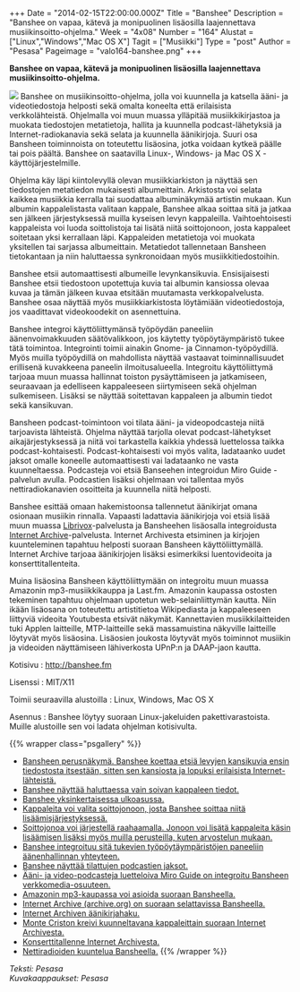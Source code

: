 +++
Date = "2014-02-15T22:00:00.000Z"
Title = "Banshee"
Description = "Banshee on vapaa, kätevä ja monipuolinen lisäosilla laajennettava musiikinsoitto-ohjelma."
Week = "4x08"
Number = "164"
Alustat = ["Linux","Windows","Mac OS X"]
Tagit = ["Musiikki"]
Type = "post"
Author = "Pesasa"
Pageimage = "valo164-banshee.png"
+++


**Banshee on vapaa, kätevä ja monipuolinen lisäosilla laajennettava
musiikinsoitto-ohjelma.**

![ ](/images/valo164-banshee.png "fig:valo164-banshee.png") Banshee on
musiikinsoitto-ohjelma, jolla voi kuunnella ja katsella ääni- ja
videotiedostoja helposti sekä omalta koneelta että erilaisista
verkkolähteistä. Ohjelmalla voi muun muassa ylläpitää musiikkikirjastoa
ja muokata tiedostojen metatietoja, hallita ja kuunnella
podcast-lähetyksiä ja Internet-radiokanavia sekä selata ja kuunnella
äänikirjoja. Suuri osa Bansheen toiminnoista on toteutettu lisäosina,
jotka voidaan kytkeä päälle tai pois päältä. Banshee on saatavilla
Linux-, Windows- ja Mac OS X -käyttöjärjestelmille.

Ohjelma käy läpi kiintolevyllä olevan musiikkiarkiston ja näyttää sen
tiedostojen metatiedon mukaisesti albumeittain. Arkistosta voi selata
kaikkea musiikkia kerralla tai suodattaa albuminäkymää artistin mukaan.
Kun albumin kappalelistasta valitaan kappale, Banshee alkaa soittaa sitä
ja jatkaa sen jälkeen järjestyksessä muilla kyseisen levyn kappaleilla.
Vaihtoehtoisesti kappaleista voi luoda soittolistoja tai lisätä niitä
soittojonoon, josta kappaleet soitetaan yksi kerrallaan läpi.
Kappaleiden metatietoja voi muokata yksitellen tai sarjassa
albumeittain. Metatiedot tallennetaan Bansheen tietokantaan ja niin
haluttaessa synkronoidaan myös musiikkitiedostoihin.

Banshee etsii automaattisesti albumeille levynkansikuvia. Ensisijaisesti
Banshee etsii tiedostoon upotettuja kuvia tai albumin kansiossa olevaa
kuvaa ja tämän jälkeen kuvaa etsitään muutamasta verkkopalvelusta.
Banshee osaa näyttää myös musiikkiarkistosta löytämiään videotiedostoja,
jos vaadittavat videokoodekit on asennettuina.

Banshee integroi käyttöliittymänsä työpöydän paneeliin äänenvoimakkuuden
säätövalikkoon, jos käytetty työpöytäympäristö tukee tätä toimintoa.
Integrointi toimii ainakin Gnome- ja Cinnamon-työpöydillä. Myös muilla
työpöydillä on mahdollista näyttää vastaavat toiminnallisuudet
erillisenä kuvakkeena paneelin ilmoitusalueella. Integroitu
käyttöliittymä tarjoaa muun muassa hallinnat toiston pysäyttämiseen ja
jatkamiseen, seuraavaan ja edelliseen kappaleeseen siirtymiseen sekä
ohjelman sulkemiseen. Lisäksi se näyttää soitettavan kappaleen ja
albumin tiedot sekä kansikuvan.

Bansheen podcast-toimintoon voi tilata ääni- ja videopodcasteja niitä
tarjoavista lähteistä. Ohjelma näyttää tarjolla olevat
podcast-lähetykset aikajärjestyksessä ja niitä voi tarkastella kaikkia
yhdessä luettelossa taikka podcast-kohtaisesti. Podcast-kohtaisesti voi
myös valita, ladataanko uudet jaksot omalle koneelle automaattisesti vai
ladataanko ne vasta kuunneltaessa. Podcasteja voi etsiä Banseehen
integroidun Miro Guide -palvelun avulla. Podcastien lisäksi ohjelmaan
voi tallentaa myös nettiradiokanavien osoitteita ja kuunnella niitä
helposti.

Banshee esittää omaan hakemistoonsa tallennetut äänikirjat omana
osionaan musiikin rinnalla. Vapaasti ladattavia äänikirjoja voi etsiä
lisää muun muassa [Librivox](Librivox)-palvelusta ja
Bansheehen lisäosalla integroidusta [Internet
Archive](http://archive.org)-palvelusta. Internet Archivesta etsiminen
ja kirjojen kuunteleminen tapahtuu helposti suoraan Bansheen
käyttöliittymällä. Internet Archive tarjoaa äänikirjojen lisäksi
esimerkiksi luentovideoita ja konserttitallenteita.

Muina lisäosina Bansheen käyttöliittymään on integroitu muun muassa
Amazonin mp3-musiikkikauppa ja Last.fm. Amazonin kaupassa ostosten
tekeminen tapahtuu ohjelmaan upotetun web-selainliittymän kautta. Niin
ikään lisäosana on toteutettu artistitietoa Wikipediasta ja kappaleeseen
liittyviä videoita Youtubesta etsivät näkymät. Kannettavien
musiikkilaitteiden tuki Applen laitteille, MTP-laitteille sekä
massamuistina näkyville laitteille löytyvät myös lisäosina. Lisäosien
joukosta löytyvät myös toiminnot musiikin ja videoiden näyttämiseen
lähiverkosta UPnP:n ja DAAP-jaon kautta.

Kotisivu
:   <http://banshee.fm>

Lisenssi
:   MIT/X11

Toimii seuraavilla alustoilla
:   Linux, Windows, Mac OS X

Asennus
:   Banshee löytyy suoraan Linux-jakeluiden pakettivarastoista. Muille
    alustoille sen voi ladata ohjelman kotisivulta.

{{% wrapper class="psgallery" %}}
-   [Bansheen perusnäkymä. Banshee koettaa etsiä levyjen kansikuvia
    ensin tiedostosta itsestään, sitten sen kansiosta ja lopuksi
    erilaisista Internet-lähteistä.](/images/banshee-1.jpg)
-   [Banshee näyttää haluttaessa vain soivan kappaleen
    tiedot.](/images/banshee-2.jpg)
-   [Banshee yksinkertaisessa ulkoasussa.](/images/banshee-3.jpg)
-   [Kappaleita voi valita soittojonoon, josta Banshee soittaa niitä
    lisäämisjärjestyksessä.](/images/banshee-4.jpg)
-   [Soittojonoa voi järjestellä raahaamalla. Jonoon voi lisätä
    kappaleita käsin lisäämisen lisäksi myös muilla perusteilla, kuten
    arvostelun mukaan.](/images/banshee-5.jpg)
-   [Banshee integroituu sitä tukevien työpöytäympäristöjen paneeliin
    äänenhallinnan yhteyteen.](/images/banshee-6.jpg)
-   [Banshee näyttää tilattujen podcastien
    jaksot.](/images/banshee-7.jpg)
-   [Ääni- ja video-podcasteja luetteloiva Miro Guide on integroitu
    Bansheen verkkomedia-osuuteen.](/images/banshee-8.jpg)
-   [Amazonin mp3-kaupassa voi asioida suoraan
    Bansheella.](/images/banshee-9.jpg)
-   [Internet Archive (archive.org) on suoraan selattavissa
    Bansheella.](/images/banshee-10.jpg)
-   [Internet Archiven äänikirjahaku.](/images/banshee-11.jpg)
-   [Monte Criston kreivi kuunneltavana kappaleittain suoraan Internet
    Archivesta.](/images/banshee-12.jpg)
-   [Konserttitallenne Internet Archivesta.](/images/banshee-13.jpg)
-   [Nettiradioiden kuuntelua Bansheella.](/images/banshee-14.jpg)
{{% /wrapper %}}

*Teksti: Pesasa* <br />
*Kuvakaappaukset: Pesasa*


